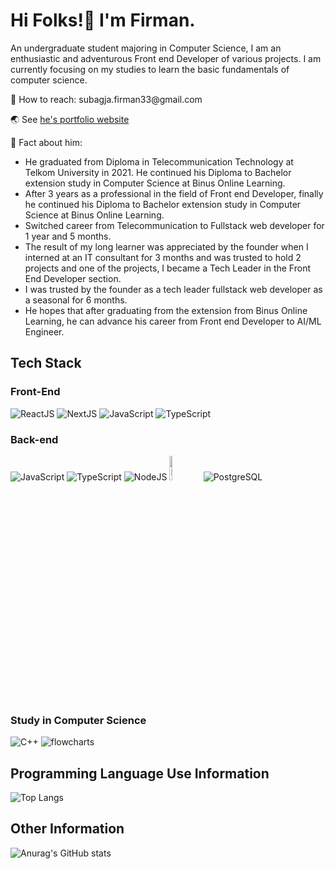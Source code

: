 # Hi Folks!👋 I'm Firman.
<p>
	An undergraduate student majoring in Computer Science, I am an enthusiastic and adventurous Front end Developer of various projects. I am currently focusing on my studies to learn the basic fundamentals of computer science.
</p>

<p>📩 How to reach: subagja.firman33@gmail.com</p>
<p>🌏 See <a href="https://firman-portfolio-steel.vercel.app">he's portfolio website</a></p>
<p>🧠 Fact about him:</p>
<ul>
	<li>He graduated from Diploma in Telecommunication Technology at Telkom University in 2021.
He continued his Diploma to Bachelor extension study in Computer Science at Binus Online Learning.</li>
	<li>After 3 years as a professional in the field of Front end Developer, finally he continued his Diploma to Bachelor extension study in Computer Science at Binus Online Learning.</li>
	<li>Switched career from Telecommunication to Fullstack web developer for 1 year and 5 months.</li>
	<li>The result of my long learner was appreciated by the founder when I interned at an IT consultant for 3 months and was trusted to hold 2 projects and one of the projects, I became a Tech Leader in the Front End Developer section.</li>
	<li>I was trusted by the founder as a tech leader fullstack web developer as a seasonal for 6 months.</li>
	<li>He hopes that after graduating from the extension from Binus Online Learning, he can advance his career from Front end Developer to AI/ML Engineer.</li>
</ul>

## Tech Stack

### Front-End
<div class="display: flex;">
	<img src="https://img.icons8.com/?size=100&id=NfbyHexzVEDk&format=png&color=000000" alt="ReactJS"/>
	<img src="https://img.icons8.com/?size=100&id=MWiBjkuHeMVq&format=png&color=000000" alt="NextJS"/>
	<img src="https://img.icons8.com/?size=100&id=108784&format=png&color=000000" alt="JavaScript"/>
	<img src="https://img.icons8.com/?size=100&id=uJM6fQYqDaZK&format=png&color=000000" alt="TypeScript"/>
</div>

### Back-end
<div class="display: flex;">
	<div class="display: flex;">
		<img src="https://img.icons8.com/?size=100&id=108784&format=png&color=000000" alt="JavaScript"/>
		<img src="https://img.icons8.com/?size=100&id=uJM6fQYqDaZK&format=png&color=000000" alt="TypeScript"/>
		<img src="https://img.icons8.com/?size=100&id=54087&format=png&color=000000" alt="NodeJS"/>
		<img src="https://icon.icepanel.io/Technology/svg/Bun.svg" alt="BunJS" width="10%"/>
		<img src="https://img.icons8.com/?size=100&id=38561&format=png&color=000000" alt="PostgreSQL"/>
	</div>
<!-- 	<h4>Or</h4>
	<div class="display: flex;">
		<img src="https://img.icons8.com/?size=100&id=uJM6fQYqDaZK&format=png&color=000000" alt="TypeScript"/>
		<img src="https://icon.icepanel.io/Technology/svg/Bun.svg" alt="BunJS" width="10%"/>
		<img src="https://img.icons8.com/?size=100&id=38561&format=png&color=000000" alt="PostgreSQL"/>
	</div> -->
</div>

### Study in Computer Science
<div class="display: flex;">
	<img src="https://img.icons8.com/?size=100&id=TpULddJc4gTh&format=png&color=000000" alt="C++"/>
	<img src="https://img.icons8.com/?size=100&id=9sb4Tguermmj&format=png&color=000000" alt="flowcharts"/>

</div>


## Programming Language Use Information

<!-- <div class="display: flex;">
	<img src="https://img.icons8.com/?size=100&id=108784&format=png&color=000000" alt="JavaScript"/>
	<img src="https://img.icons8.com/?size=100&id=uJM6fQYqDaZK&format=png&color=000000" alt="TypeScript"/>
	<img src="https://img.icons8.com/?size=100&id=TpULddJc4gTh&format=png&color=000000" alt="C++"/>
</div>

<div>
	<p>For 2-3 years now I have been learning several programming languages. Here we can see what I often use hahaha 🙃.</p>
</div>
-->

![Top Langs](https://github-readme-stats.vercel.app/api/top-langs/?username=firmansubagjaa&layout=compact)

## Other Information

![Anurag's GitHub stats](https://github-readme-stats.vercel.app/api?username=firmansubagjaa&show_icons=true)

